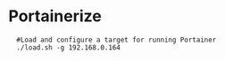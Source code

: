 # Portainerize

```
  #Load and configure a target for running Portainer
  ./load.sh -g 192.168.0.164

```
